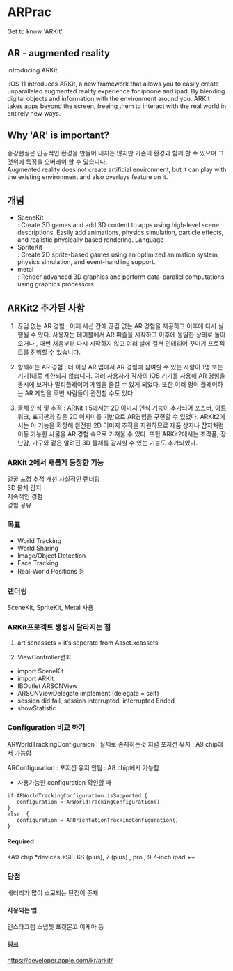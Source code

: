 # ARPrac
Get to know 'ARKit'

## AR - augmented reality
introducing ARKit
>
:iOS 11 introduces ARKit, a new framework that allows you to easily create unparalleled augmented reality experience for iphone and ipad. By blending digital objects and information with the environment around you. ARKit takes apps beyond the screen, freeing them to interact with the real world in entirely new ways.

## Why 'AR' is important?
증강현실은 인공적인 환경을 만들어 내지는 않지만 기존의 환경과 함께 할 수 있으며 그것위에 특징을 오버레이 할 수 있습니다.   
Augmented reality does not create artificial environment, but it can play with the existing environment and also overlays feature on it. 

## 개념
- SceneKit  
: Create 3D games and add 3D content to apps using high-level scene descriptions. Easily add animations, physics simulation, particle effects, and realistic physically based rendering.
Language
- SpriteKit  
: Create 2D sprite-based games using an optimized animation system, physics simulation, and event-handling support.
- metal  
: Render advanced 3D graphics and perform data-parallel computations using graphics processors.

## ARKit2 추가된 사항

1. 끊김 없는 AR 경험
: 이제 세션 간에 끊김 없는 AR 경험을 제공하고 이후에 다시 실행될 수 있다. 사용자는 테이블에서 AR 퍼즐을 시작하고 이후에 동일한 상태로 돌아오거나 , 매번 처음부터 다시 시작하지 않고 여러 날에 걸쳐 인테리어 꾸미기 프로젝트를 진행할 수 있습니다.

2. 함께하는 AR 경험
: 더 이상 AR 앱에서 AR 경험에 참여할 수 있는 사람이 1명 또는 기기1대로 제한되지 않습니다. 여러 사용자가 각자의 iOS 기기를 사용해 AR 경험을 동시에 보거나 멀티플레이어 게임을 즐길 수 있게 되었다. 또한 여러 명이 플레이하는 AR 게임을 주변 사람들이 관전할 수도 있다.

3. 물체 인식 및 추적
: ARKit 1.5에서는 2D 이미지 인식 기능이 추가되어 포스터, 아트워크, 표지판과 같은 2D 이지미를 기반으로 AR경험을 구현할 수 있었다. ARKit2에서는 이 기능을 확장해 완전한 2D 이미지 추적을 지원하므로 제품 상자나 잡지처럼 이동 가능한 사물을 AR 경험 속으로 가져올 수 있다. 또한 ARKit2에서는 조각품, 장난감, 가구와 같은 알려진 3D 물체를 감지할 수 있는 기능도 추가되었다.

### ARKit 2에서 새롭게 등장한 기능  
얼굴 표정 추적 개선
사실적인 렌더링  
3D 물체 감지  
지속적인 경험  
경험 공유  

### 목표
* World Tracking  
* World Sharing  
* Image/Object Detection  
* Face Tracking  
* Real-World Positions 등  

### 렌더링  
SceneKit, SpriteKit, Metal 사용

### ARKit프로젝트 생성시 달라지는 점 

1) art scnassets 
= it’s seperate from Asset.xcassets

2) ViewController변화
* import SceneKit
* import ARKit
* IBOutlet ARSCNView
* ARSCNViewDelegate implement (delegate = self)
* session did fail, session interrupted, interrupted Ended
* showStatistic

### Configuration 비교 하기

ARWorldTrackingConfiguraion
: 실제로 존재하는것 처럼 포지션 유지 
: A9 chip에서 가능함
>
ARConfiguration
: 포지션 유지 안됨
: A8 chip에서 가능함

* 사용가능한 configuration 확인할 때
```
if ARWorldTrackingConfiguration.isSupported {
   configuration = ARWorldTrackingConfiguration()
}
else  {
   configuration = AROrientationTrackingConfiguration()
} 
```

#### Required
*A9 chip
*devices 
*SE, 6S (plus), 7 (plus) , pro , 9.7-inch ipad ++

### 단점
베터리가 많이 소모되는 단점이 존재

#### 사용되는 앱
인스타그램 스냅챗 포켓몬고 이케아 등

#### 링크 
https://developer.apple.com/kr/arkit/


